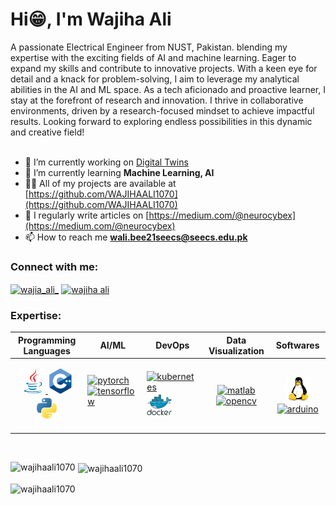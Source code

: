 <h1 align="left">Hi😁, I'm Wajiha Ali</h1>
A passionate Electrical Engineer from NUST, Pakistan. blending my expertise with the exciting fields of AI and machine learning. Eager to expand my skills and contribute to innovative projects. With a keen eye for detail and a knack for problem-solving, I aim to leverage my analytical abilities in the AI and ML space. As a tech aficionado and proactive learner, I stay at the forefront of research and innovation. I thrive in collaborative environments, driven by a research-focused mindset to achieve impactful results. Looking forward to exploring endless possibilities in this dynamic and creative field!<br><br>

  - 🔭 I’m currently working on [Digital Twins](https://github.com/WAJIHAALI1070/DIGITAL-TWINS-)
  - 🌱 I’m currently learning **Machine Learning, AI**
  - 👨‍💻 All of my projects are available at [https://github.com/WAJIHAALI1070](https://github.com/WAJIHAALI1070)
  - 📝 I regularly write articles on [https://medium.com/@neurocybex](https://medium.com/@neurocybex)
  - 📫 How to reach me **wali.bee21seecs@seecs.edu.pk**

<h3 align="left">Connect with me:</h3>
<p align="left">
<a href="https://twitter.com/wajia_ali_" target="blank"><img align="center" src="https://raw.githubusercontent.com/rahuldkjain/github-profile-readme-generator/master/src/images/icons/Social/twitter.svg" alt="wajia_ali_" height="30" width="40" /></a>
<a href="https://linkedin.com/in/wajiha ali" target="blank"><img align="center" src="https://raw.githubusercontent.com/rahuldkjain/github-profile-readme-generator/master/src/images/icons/Social/linked-in-alt.svg" alt="wajiha ali" height="30" width="40" /></a>
</p>

### Expertise: 

| Programming Languages | AI/ML | DevOps | Data Visualization | Softwares |
| --------------------- | ----- | ------ | ------------------ | --------- |
| <p align="center"><a href="https://www.java.com" target="_blank" rel="noreferrer"> <img src="https://raw.githubusercontent.com/devicons/devicon/master/icons/java/java-original.svg" alt="java" width="40" height="40"/> </a><img src="https://raw.githubusercontent.com/devicons/devicon/master/icons/cplusplus/cplusplus-original.svg" alt="cplusplus" width="40" height="40"/> </a> <a href="https://www.docker.com/" target="_blank" rel="noreferrer"><a href="https://www.python.org" target="_blank" rel="noreferrer"> <img src="https://raw.githubusercontent.com/devicons/devicon/master/icons/python/python-original.svg" alt="python" width="40" height="40"/> | </a> <a href="https://pytorch.org/" target="_blank" rel="noreferrer"> <img src="https://www.vectorlogo.zone/logos/pytorch/pytorch-icon.svg" alt="pytorch" width="40" height="40"/> </a> <a href="https://www.tensorflow.org" target="_blank" rel="noreferrer"> <img src="https://www.vectorlogo.zone/logos/tensorflow/tensorflow-icon.svg" alt="tensorflow" width="40" height="40"/> </a> </p> | <a href="https://kubernetes.io" target="_blank" rel="noreferrer"> <img src="https://www.vectorlogo.zone/logos/kubernetes/kubernetes-icon.svg" alt="kubernetes" width="40" height="40"/> </a><a href="https://www.docker.com/" target="_blank" rel="noreferrer"> <img src="https://raw.githubusercontent.com/devicons/devicon/master/icons/docker/docker-original-wordmark.svg" alt="docker" width="40" height="40"/> </a> |<p align="center"> <a href="https://www.mathworks.com/" target="_blank" rel="noreferrer"> <img src="https://upload.wikimedia.org/wikipedia/commons/2/21/Matlab_Logo.png" alt="matlab" width="40" height="40"/> </a><a href="https://opencv.org/" target="_blank" rel="noreferrer"> <img src="https://www.vectorlogo.zone/logos/opencv/opencv-icon.svg" alt="opencv" width="40" height="40"/> </a></p>  | <p align="center"><a href="https://www.linux.org/" target="_blank" rel="noreferrer"> <img src="https://raw.githubusercontent.com/devicons/devicon/master/icons/linux/linux-original.svg" alt="linux" width="40" height="40"/> </a><a href="https://www.arduino.cc/" target="_blank" rel="noreferrer"> <img src="https://cdn.worldvectorlogo.com/logos/arduino-1.svg" alt="arduino" width="40" height="40"/></p> |<br><br>
<br>



<p><img align="left" src="https://github-readme-stats.vercel.app/api/top-langs?username=wajihaali1070&show_icons=true&locale=en&layout=compact" alt="wajihaali1070" /></p>
<p>&nbsp;<img align="center" src="https://github-readme-stats.vercel.app/api?username=wajihaali1070&show_icons=true&locale=en" alt="wajihaali1070" /></p> <p><img align="center" src="https://github-readme-streak-stats.herokuapp.com/?user=wajihaali1070&" alt="wajihaali1070" /></p> 

